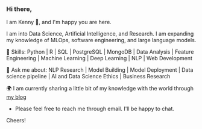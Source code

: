 <!-- Please don't remove this: Grab your social icons from https://github.com/carlsednaoui/gitsocial -->

[1.2]: http://i.imgur.com/wWzX9uB.png (twitter icon without padding)
[1]: [Twitter](https://twitter.com/_Ken0x)

### Hi there, 
I am Kenny 👋, and I'm happy you are here.

I am into Data Science, Artificial Intelligence, and Research. I am expanding my knowledge of MLOps, software engineering, and large language models.

🌱 Skills: Python | R | SQL | PostgreSQL | MongoDB | Data Analysis | Feature Engineering | Machine Learning | Deep Learning | NLP | Web Development

💬 Ask me about: NLP Research | Model Building | Model Deployment | Data science pipeline | AI and Data Science Ethics | Business Research 


:earth_africa: I am currently sharing a little bit of my knowledge with the world through [my blog](https://thecodezs.hashnode.dev)

- Please feel free to reach me through email. I'll be happy to chat.


Cheers!
